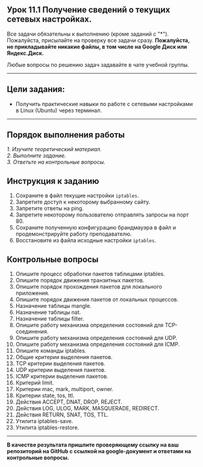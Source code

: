 ## Урок 11.1 Получение сведений о текущих сетевых настройках.

Все задачи обязательны к выполнению (кроме заданий с "\*"). Пожалуйста, присылайте на проверку все задачи сразу.
**Пожалуйста, не прикладывайте никакие файлы, в том числе на Google Диск или Яндекс.Диск.**

Любые вопросы по решению задач задавайте в чате учебной группы.

---

## Цели задания:

- Получить практические навыки по работе с сетевыми настройками в Linux (Ubuntu) через терминал.

---

## Порядок выполнения работы

_1. Изучите теоретический материал._ <br/>
_2. Выполните задание._ <br/>
_3. Ответьте на контрольные вопросы._ <br/>

## Инструкция к заданию

1. Сохраните в файл текущие настройки `iptables`.
2. Запретите доступ к некоторому выбранному сайту.
3. Запретите ответы на ping.
4. Запретите некоторому пользователю отправлять запросы на порт 80.
5. Сохраните полученную конфигурацию брандмауэра в файл и продемонстрируйте работу преподавателю.
6. Восстановите из файла исходные настройки `iptables`.

## Контрольные вопросы

1. Опишите процесс обработки пакетов таблицами iptables.
2. Опишите порядок движения транзитных пакетов.
3. Опишите порядок прохождения пакетов для локального приложения.
4. Опишите порядок движения пакетов от локальных процессов.
5. Назначение таблицы mangle.
6. Назначение таблицы nat.
7. Назначение таблицы filter.
8. Опишите работу механизма определения состояний для TCP-соединения.
9. Опишите работу механизма определения состояний для UDP.
10. Опишите работу механизма определения состояний для ICMP.
11. Опишите команды iptables.
12. Общие критерии выделения пакетов.
13. TCP критерии выделения пакетов.
14. UDP критерии выделения пакетов.
15. ICMP критерии выделения пакетов.
16. Критерий limit.
17. Критерии mac, mark, multiport, owner.
18. Критерии state, tos, ttl.
19. Действия ACCEPT, DNAT, DROP, REJECT.
20. Действия LOG, ULOG, MARK, MASQUERADE, REDIRECT.
21. Действия RETURN, SNAT, TOS, TTL.
22. Утилита iptables-save.
23. Утилита iptables-restore.
   
---

**В качестве результата пришлите проверяющему ссылку на ваш репозиторий на GitHub с ссылкой на google-документ и ответами на контрольные вопросы.**
